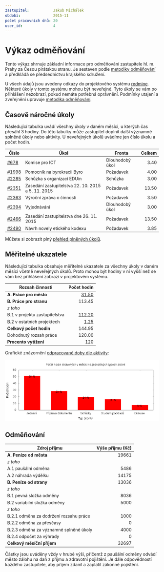 ```yaml
---
zastupitel:           Jakub Michálek
období:               2015-11
počet pracovních dnů: 20
user_id:              4
---
```

Výkaz odměňování
================

Tento výkaz shrnuje základní informace pro odměňování zastupitele hl. m. Prahy
za Česou pirátskou stranu. Je sestaven podle [metodiky odměňování][metodika]
a předkládá se předsednictvu krajského sdružení.

U všech údajů jsou uvedeny odkazy do projektového systému
[redmine](https://redmine.pirati.cz). Některé úkoly v tomto systému mohou být
neveřejné. Tyto úkoly se vám po přihlášení nezobrazí, pokud nemáte potřebná
oprávnění. Podmínky utajení a zveřejnění upravuje
[metodika odměňování][metodika].

Časově náročné úkoly
----------------------

Následující tabulka uvádí všechny úkoly v daném měsíci, u kterých čas přesáhl
3 hodiny. Do této tabulky může zastupitel doplnit další významné splněné úkoly
nebo aktivity. U neveřejných úkolů uvádíme jen číslo úkolu a počet hodin.

Číslo                                           |   Úkol                                                |  ﻿Fronta           |  Celkem
------------------------------------------------|-------------------------------------------------------|--------------------|-------:
[#678](https://redmine.pirati.cz/issues/678)    |   Komise pro ICT                                      |  Dlouhodobý úkol   |  3.40  
[#1998](https://redmine.pirati.cz/issues/1998)  |   Pomocník na byrokracii Byro                         |  Požadavek         |  4.00  
[#2285](https://redmine.pirati.cz/issues/2285)  |   Schůzka s organizací EDUin                          |  Schůzka           |  3.00  
[#2351](https://redmine.pirati.cz/issues/2351)  |   Zasedání zastupitelstva 22. 10. 2015 a 5. 11. 2015  |  Požadavek         |  13.50
[#2363](https://redmine.pirati.cz/issues/2363)  |   Výroční zpráva o činnosti                           |  Požadavek         |  3.50  
[#2394](https://redmine.pirati.cz/issues/2394)  |   Vyjednávání                                         |  Dlouhodobý úkol   |  3.00  
[#2466](https://redmine.pirati.cz/issues/2466)  |   Zasedání zastupitelstva dne 26. 11. 2015            |  Požadavek         |  13.50
[#2490](https://redmine.pirati.cz/issues/2490)  |   Návrh novely etického kodexu                        |  Požadavek         |  3.85  

Můžete si zobrazit plný [přehled plněných úkolů][tasklist].

Měřitelné ukazatele
-------------------

Následující tabulka obsahuje měřitelné ukazatele za všechny úkoly v daném měsíci
včetně neveřejných úkolů. Proto mohou být hodiny v ní vyšší než se vám bez
přihlášení zobrazí v projektovém systému.

Rozsah činnosti                        | Počet hodin
--------------                         | ----------:
**A. Práce pro město**                 | [31.50][linktocityhours]
**B. Práce pro stranu**                | 113.45
*z toho*                               |
B.1 v projektu zastupitelstva          | [112.20][linktohomehours]
B.2 v ostatních projektech             | [1.25][linktootherhours]
**Celkový počet hodin**                | 144.95
Dohodnutý rozsah práce                 | 120.00
**Procento vytížení**                  | 120

Grafické znázornění [odpracované doby dle aktivity][activitylist]:

![Aktivity v měsíci](aktivity.png)




Odměňování
----------

Zdroj příjmu                           | Výše příjmu (Kč)
-----------------                      | --------------:
**A. Peníze od města**                 | 19661
*z toho*                               |
A.1 paušální odměna                    | 5486
A.2 náhrada výdělku                    | 14175
**B. Peníze od strany**                | 13036
*z toho*                               |
B.1 pevná složka odměny                | 8036
B.2 variabilní složka odměny           | 5000
*z toho*                               |
B.2.1 odměna za dodržení rozsahu práce | 1000
B.2.2 odměna za přesčasy               | 0
B.2.3 odměna za významné splněné úkoly | 4000
B.2.4 odpočet za výhrady               | 0
**Celkový měsíční příjem**             | 32697

Částky jsou uváděny vždy v hrubé výši, přičemž z paušální odměny odvádí město zálohu na daň z příjmu a zdravotní pojištění. Je dále odpovědností každého zastupitele, aby příjem zdanil a zaplatil zákonné pojištění.

[metodika]: https://redmine.pirati.cz/projects/praha/wiki/Odm%C4%9B%C5%88ov%C3%A1n%C3%AD_zastupitel%C5%AF
[tasklist]: https://redmine.pirati.cz/projects/praha/time_entries/report?f[]=spent_on&f[]=user_id&op[user_id]==&f[]=cf_16&op[cf_16]=!*&f[]=&columns=month&criteria[]=issue&op[spent_on]=><&op[user_id]==&utf8=✓&v[spent_on][]=2015-11-01&v[spent_on][]=2015-11-30&v[user_id][]=4
[linktocityhours]: https://redmine.pirati.cz/projects/praha/time_entries?f[]=spent_on&f[]=user_id&f[]=cf_16&f[]=&op[cf_16]=*&op[spent_on]=><&op[user_id]==&utf8=✓&v[spent_on][]=2015-11-01&v[spent_on][]=2015-11-30&v[user_id][]=4
[linktohomehours]: https://redmine.pirati.cz/projects/praha/time_entries?f[]=spent_on&f[]=user_id&f[]=cf_16&f[]=&op[cf_16]=!*&op[spent_on]=><&op[user_id]==&utf8=✓&v[spent_on][]=2015-11-01&v[spent_on][]=2015-11-30&v[user_id][]=4
[linktootherhours]: https://redmine.pirati.cz/time_entries/report?f[]=spent_on&f[]=cf_16&op[cf_16]=%3D&v[cf_16][]=strana&f[]=project_id&op[project_id]=!&v[project_id][]=15&f[]=&columns=month&criteria[]=user&op[spent_on]=><&op[user_id]==&utf8=✓&v[spent_on][]=2015-11-01&v[spent_on][]=2015-11-30&v[user_id][]=4
[activitylist]: https://redmine.pirati.cz/projects/praha/time_entries/report?columns=month&criteria[]=activity&f[]=spent_on&f[]=user_id&f[]=&op[spent_on]=><&op[user_id]==&utf8=✓&v[spent_on][]=2015-11-01&v[spent_on][]=2015-11-30&v[user_id][]=4
